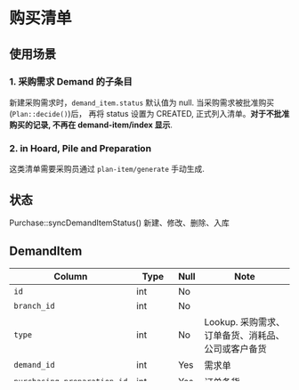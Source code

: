 # 购买清单

使用场景
---------------------------------------------------------------------------

### 1. 采购需求 Demand 的子条目
新建采购需求时，`demand_item.status` 默认值为 null. 
当采购需求被批准购买 (`Plan::decide()`)后，
再将 status 设置为 CREATED, 正式列入清单。**对于不批准购买的记录,
不再在 demand-item/index 显示**.

### 2. in Hoard, Pile and Preparation

这类清单需要采购员通过 `plan-item/generate` 手动生成.

状态
---------------------------------------------------------------------------

Purchase::syncDemandItemStatus()
新建、修改、删除、入库

DemandItem
---------------------------------------------------------------------------
Column                              | Type      | Null | Note
------------------------------------|-----------|------|-------
`id`                                | int       | No   | 
`branch_id`                         | int       | No   |
`type`                              | int       | No   | Lookup. 采购需求、订单备货、消耗品、公司或客户备货
`demand_id`                         | int       | Yes  | 需求单
`purchasing_preparation_id`         | int       | Yes  | 订单备货
`pile_id`                           | int       | Yes  | Pile
`plan_item_id`                      | int       | Yes  | 由于 Hoard 和 PlanItem 同时存在，用此为外键
`assigned_by`                       | int       | Yes  | 指派人
`name`                              | string    | No   | 
`quantity`                          | int       | No   | 
`unbought_quantity`                 | int       | Yes  | 
`deadline`                          | string    | Yes  | 
`bought_by`                         | int       | Yes  | 
`created_by`                        | int       | Yes  |
`price`                             | decimal   | Yes  | 选填项 
`supplier`                          | string    | Yes  | 选填项
`status`                            | int       | Yes  | 已创建、采购中、已完成
`frozen_level`                      | int       | No   | 已创建(1)、已完成(9)

### 状态

- 已创建 (1)
- 采购中 (3)
- 已完成、已处理 (5)

以下操作将触发关联购买清单的进度更新（`status` 和 `unbought_quantity`）：

1. 新建采购单
2. 修改采购单
3. 删除采购单
4. 新建退换货 (`refuse/fill`)
   
   仅针对处理方式是“退货”,换货不牵扯状态的变化。
5. 入库

操作
---------------------------------------------------------------------------

### 标记已完成
`mark-completed` (由 Editon 承载). 评审完成后触发 `Editon::applyChanges()`. 对本操作来说，就是把 `status` 列的值更新为已完成。

### 删除
类型是 `TYPE_PREPARATION` 的订单备货，在采购未创建采购单之前，有删除的需求：部分订单的需求明细生成后，还想删除订单。这个时候就需要把之前的“创建备货单、询价、生成需求明细”全部倒着执行一遍.
